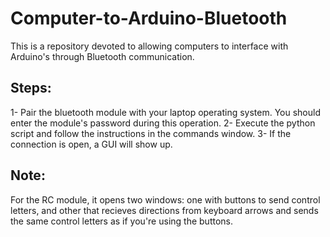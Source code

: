 # Computer-to-Arduino-Bluetooth
This is a repository devoted to allowing computers to interface with Arduino's through Bluetooth communication.

## Steps:
1- Pair the bluetooth module with your laptop operating system. You should enter the module's password during this operation.
2- Execute the python script and follow the instructions in the commands window.
3- If the connection is open, a GUI will show up.

## Note: 
For the RC module, it opens two windows: one with buttons to send control letters, and other that recieves directions from keyboard arrows and sends the same control letters as if you're using the buttons.
